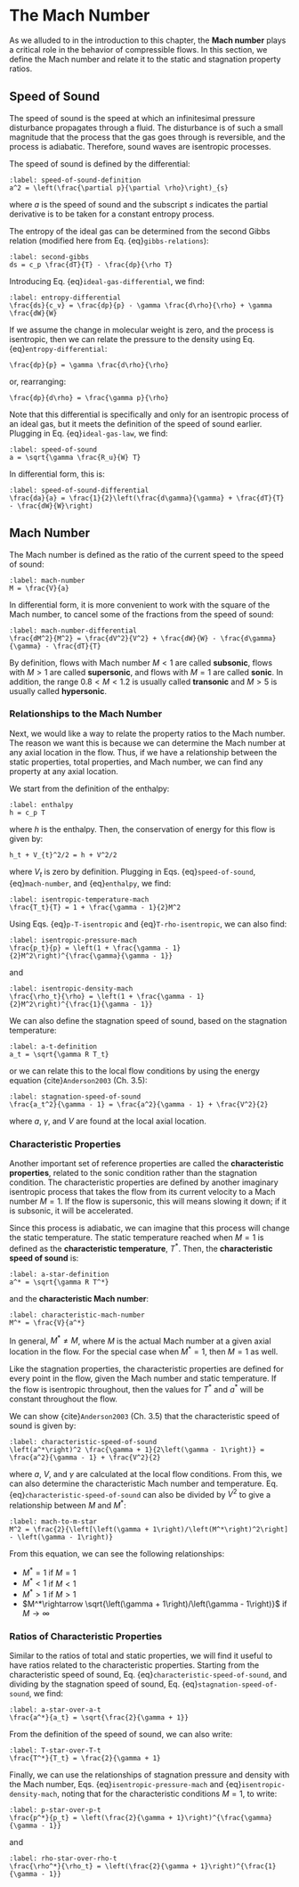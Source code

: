 # The Mach Number

As we alluded to in the introduction to this chapter, the **Mach number** plays a critical role in the behavior of compressible flows. In this section, we define the Mach number and relate it to the static and stagnation property ratios.

## Speed of Sound

The speed of sound is the speed at which an infinitesimal pressure disturbance propagates through a fluid. The disturbance is of such a small magnitude that the process that the gas goes through is reversible, and the process is adiabatic. Therefore, sound waves are isentropic processes.

The speed of sound is defined by the differential:

```{math}
:label: speed-of-sound-definition
a^2 = \left(\frac{\partial p}{\partial \rho}\right)_{s}
```

where $a$ is the speed of sound and the subscript $s$ indicates the partial derivative is to be taken for a constant entropy process.

The entropy of the ideal gas can be determined from the second Gibbs relation (modified here from Eq. {eq}`gibbs-relations`):

```{math}
:label: second-gibbs
ds = c_p \frac{dT}{T} - \frac{dp}{\rho T}
```

Introducing Eq. {eq}`ideal-gas-differential`, we find:

```{math}
:label: entropy-differential
\frac{ds}{c_v} = \frac{dp}{p} - \gamma \frac{d\rho}{\rho} + \gamma \frac{dW}{W}
```

If we assume the change in molecular weight is zero, and the process is isentropic, then we can relate the pressure to the density using Eq. {eq}`entropy-differential`:

```{math}
\frac{dp}{p} = \gamma \frac{d\rho}{\rho}
```

or, rearranging:

```{math}
\frac{dp}{d\rho} = \frac{\gamma p}{\rho}
```

Note that this differential is specifically and only for an isentropic process of an ideal gas, but it meets the definition of the speed of sound earlier. Plugging in Eq. {eq}`ideal-gas-law`, we find:

```{math}
:label: speed-of-sound
a = \sqrt{\gamma \frac{R_u}{W} T}
```

In differential form, this is:

```{math}
:label: speed-of-sound-differential
\frac{da}{a} = \frac{1}{2}\left(\frac{d\gamma}{\gamma} + \frac{dT}{T} - \frac{dW}{W}\right)
```

## Mach Number

The Mach number is defined as the ratio of the current speed to the speed of sound:

```{math}
:label: mach-number
M = \frac{V}{a}
```

In differential form, it is more convenient to work with the square of the Mach number, to cancel some of the fractions from the speed of sound:

```{math}
:label: mach-number-differential
\frac{dM^2}{M^2} = \frac{dV^2}{V^2} + \frac{dW}{W} - \frac{d\gamma}{\gamma} - \frac{dT}{T}
```

By definition, flows with Mach number $M < 1$ are called **subsonic**, flows with $M > 1$ are called **supersonic**, and flows with $M = 1$ are called **sonic**. In addition, the range $0.8 < M < 1.2$ is usually called **transonic** and $M > 5$ is usually called **hypersonic**.

### Relationships to the Mach Number

Next, we would like a way to relate the property ratios to the Mach number. The reason we want this is because we can determine the Mach number at any axial location in the flow. Thus, if we have a relationship between the static properties, total properties, and Mach number, we can find any property at any axial location.

We start from the definition of the enthalpy:

```{math}
:label: enthalpy
h = c_p T
```

where $h$ is the enthalpy. Then, the conservation of energy for this flow is given by:

```{math}
h_t + V_{t}^2/2 = h + V^2/2
```

where $V_{t}$ is zero by definition. Plugging in Eqs. {eq}`speed-of-sound`, {eq}`mach-number`, and {eq}`enthalpy`, we find:

```{math}
:label: isentropic-temperature-mach
\frac{T_t}{T} = 1 + \frac{\gamma - 1}{2}M^2
```

Using Eqs. {eq}`p-T-isentropic` and {eq}`T-rho-isentropic`, we can also find:

```{math}
:label: isentropic-pressure-mach
\frac{p_t}{p} = \left(1 + \frac{\gamma - 1}{2}M^2\right)^{\frac{\gamma}{\gamma - 1}}
```

and

```{math}
:label: isentropic-density-mach
\frac{\rho_t}{\rho} = \left(1 + \frac{\gamma - 1}{2}M^2\right)^{\frac{1}{\gamma - 1}}
```

We can also define the stagnation speed of sound, based on the stagnation temperature:

```{math}
:label: a-t-definition
a_t = \sqrt{\gamma R T_t}
```

or we can relate this to the local flow conditions by using the energy equation {cite}`Anderson2003` (Ch. 3.5):

```{math}
:label: stagnation-speed-of-sound
\frac{a_t^2}{\gamma - 1} = \frac{a^2}{\gamma - 1} + \frac{V^2}{2}
```

where $a$, $\gamma$, and $V$ are found at the local axial location.

### Characteristic Properties

Another important set of reference properties are called the **characteristic properties**, related to the sonic condition rather than the stagnation condition. The characteristic properties are defined by another imaginary isentropic process that takes the flow from its current velocity to a Mach number $M = 1$. If the flow is supersonic, this will means slowing it down; if it is subsonic, it will be accelerated.

Since this process is adiabatic, we can imagine that this process will change the static temperature. The static temperature reached when $M = 1$ is defined as the **characteristic temperature**, $T^*$. Then, the **characteristic speed of sound** is:

```{math}
:label: a-star-definition
a^* = \sqrt{\gamma R T^*}
```

and the **characteristic Mach number**:

```{math}
:label: characteristic-mach-number
M^* = \frac{V}{a^*}
```

In general, $M^*\neq M$, where $M$ is the actual Mach number at a given axial location in the flow. For the special case when $M^* = 1$, then $M = 1$ as well.

Like the stagnation properties, the characteristic properties are defined for every point in the flow, given the Mach number and static temperature. If the flow is isentropic throughout, then the values for $T^*$ and $a^*$ will be constant throughout the flow.

We can show {cite}`Anderson2003` (Ch. 3.5) that the characteristic speed of sound is given by:

```{math}
:label: characteristic-speed-of-sound
\left(a^*\right)^2 \frac{\gamma + 1}{2\left(\gamma - 1\right)} = \frac{a^2}{\gamma - 1} + \frac{V^2}{2}
```

where $a$, $V$, and $\gamma$ are calculated at the local flow conditions. From this, we can also determine the characteristic Mach number and temperature. Eq. {eq}`characteristic-speed-of-sound` can also be divided by $V^2$ to give a relationship between $M$ and $M^*$:

```{math}
:label: mach-to-m-star
M^2 = \frac{2}{\left[\left(\gamma + 1\right)/\left(M^*\right)^2\right] - \left(\gamma - 1\right)}
```

From this equation, we can see the following relationships:

* $M^* = 1$ if $M = 1$
* $M^* < 1$ if $M < 1$
* $M^* > 1$ if $M > 1$
* $M^*\rightarrow \sqrt{\left(\gamma + 1\right)/\left(\gamma - 1\right)}$ if $M\rightarrow\infty$

### Ratios of Characteristic Properties

Similar to the ratios of total and static properties, we will find it useful to have ratios related to the characteristic properties. Starting from the characteristic speed of sound, Eq. {eq}`characteristic-speed-of-sound`, and dividing by the stagnation speed of sound, Eq. {eq}`stagnation-speed-of-sound`, we find:

```{math}
:label: a-star-over-a-t
\frac{a^*}{a_t} = \sqrt{\frac{2}{\gamma + 1}}
```

From the definition of the speed of sound, we can also write:

```{math}
:label: T-star-over-T-t
\frac{T^*}{T_t} = \frac{2}{\gamma + 1}
```

Finally, we can use the relationships of stagnation pressure and density with the Mach number, Eqs. {eq}`isentropic-pressure-mach` and {eq}`isentropic-density-mach`, noting that for the characteristic conditions $M = 1$, to write:

```{math}
:label: p-star-over-p-t
\frac{p^*}{p_t} = \left(\frac{2}{\gamma + 1}\right)^{\frac{\gamma}{\gamma - 1}}
```

and

```{math}
:label: rho-star-over-rho-t
\frac{\rho^*}{\rho_t} = \left(\frac{2}{\gamma + 1}\right)^{\frac{1}{\gamma - 1}}
```
